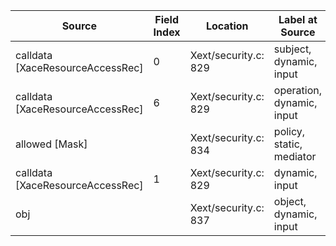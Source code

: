 | Source | Field Index | Location | Label at Source |
| ------ | ----------- | -------- | --------------- |
| calldata [XaceResourceAccessRec] | 0 | Xext/security.c: 829 | subject, dynamic, input
| calldata [XaceResourceAccessRec] | 6 | Xext/security.c: 829 | operation, dynamic, input
| allowed [Mask] | | Xext/security.c: 834 | policy, static, mediator
| calldata [XaceResourceAccessRec] | 1 | Xext/security.c: 829 | dynamic, input
| obj | | Xext/security.c: 837 | object, dynamic, input